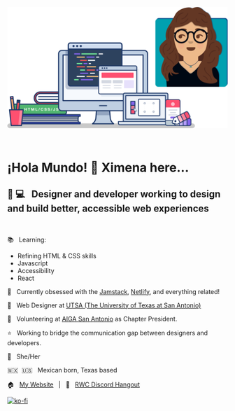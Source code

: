 ![illustrations of computers and books with code and her avatar](header-illustration-computers-and-avatar.svg)

&nbsp;

# ¡Hola Mundo! 👋 Ximena here…

## 🎨 💻 &nbsp; Designer and developer working to design and build better, accessible web experiences

&nbsp;

📚 &nbsp; Learning:

- Refining HTML & CSS skills
- Javascript
- Accessibility
- React

🍇 &nbsp; Currently obsessed with the [Jamstack](https://jamstack.org/link), [Netlify](https://netlify.com), and everything related!

💼 &nbsp; Web Designer at [UTSA (The University of Texas at San Antonio)](https://www.utsa.edu/)

👩 &nbsp; Volunteering at [AIGA San Antonio](https://sanantonio.aiga.org/) as Chapter President.

⭐ &nbsp; Working to bridge the communication gap between designers and developers.

👩 &nbsp; She/Her

🇲🇽 &nbsp;🇺🇸 &nbsp; Mexican born, Texas based

🏠 &nbsp; [My Website](https://ximenavf.com) &nbsp; | &nbsp; 💬 &nbsp; [RWC Discord Hangout](https://www.patreon.com/cassidoo/posts)

[![ko-fi](https://ko-fi.com/img/githubbutton_sm.svg)](https://ko-fi.com/H2H8477PN)

<!--
**ximenavf92/ximenavf92** is a ✨ _special_ ✨ repository because its `README.md` (this file) appears on your GitHub profile.

Here are some ideas to get you started:

- 🔭 I’m currently working on ...
- 🌱 I’m currently learning ...
- 👯 I’m looking to collaborate on ...
- 🤔 I’m looking for help with ...
- 💬 Ask me about ...
- 📫 How to reach me: ...
- 😄 Pronouns: ...
- ⚡ Fun fact: ...
-->
